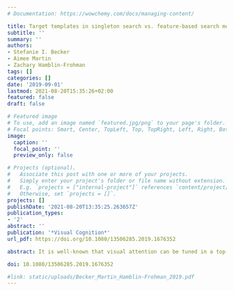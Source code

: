 ```yaml
---
# Documentation: https://wowchemy.com/docs/managing-content/

title: Target templates in singleton search vs. feature-based search modes
subtitle: ''
summary: ''
authors:
- Stefanie I. Becker
- Aimee Martin
- Zachary Hamblin-Frohman
tags: []
categories: []
date: '2019-09-01'
lastmod: 2021-08-20T15:35:26+02:00
featured: false
draft: false

# Featured image
# To use, add an image named `featured.jpg/png` to your page's folder.
# Focal points: Smart, Center, TopLeft, Top, TopRight, Left, Right, BottomLeft, Bottom, BottomRight.
image:
  caption: ''
  focal_point: ''
  preview_only: false

# Projects (optional).
#   Associate this post with one or more of your projects.
#   Simply enter your project's folder or file name without extension.
#   E.g. `projects = ["internal-project"]` references `content/project/deep-learning/index.md`.
#   Otherwise, set `projects = []`.
projects: []
publishDate: '2021-08-20T13:35:25.263657Z'
publication_types:
- '2'
abstract: ''
publication: '*Visual Cognition*'
url_pdf: https://doi.org/10.1080/13506285.2019.1676352

abstract: It is well-known that visual attention can be tuned in a top-down controlled manner to various attributes. Amongst other search strategies, previous research has identified a feature search mode in which attention is tuned to the target feature (e.g., colour) vs. a singleton search mode, where all salient items can attract attention. A short review of the literature reveals that singleton search mode is not regularly applied in single-target search, but could play a role in two-target search. Here we critically tested whether results suggesting singleton search could alternatively be due to top-down tuning to different attributes of the targets (e.g., luminance). The results of the first experiment show a mixture of attentional tuning to the target colours (red, green), as well as luminance (darker), and residual singleton capture. A second experiment shows that such mixed results can be obtained in the standard paradigm, with only small changes to the stimuli. These results cannot be coherently described within a single mental representation, and are therefore difficult to reconcile with the notion of a target template. Non-representational theories such as feature map theories seem better equipped to explain mixed search results, which could be a decisive weakness of representational theories.

doi: 10.1080/13506285.2019.1676352

#link: static/uploads/Becker_Martin_Hamblin-Frohman_2019.pdf
---
```

